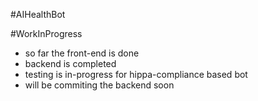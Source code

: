 #AIHealthBot

#WorkInProgress

- so far the front-end is done
- backend is completed
- testing is in-progress for hippa-compliance based bot
- will be commiting the backend soon

